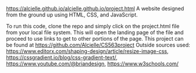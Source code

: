 https://alcielle.github.io/alcielle.github.io/project.html
A website designed from the ground up using HTML, CSS, and JavaScript.

To run this code, clone the repo and simply click on the project.html file from your local file system. This will open the landing page of the file and proceed to use links to get to other portions of the page.
This project can be found at https://github.com/Alcielle/CS563project
Outside sources used: https://www.editorx.com/shaping-design/article/resize-image-css, https://cssgradient.io/blog/css-gradient-text/, https://www.youtube.com/@briandesign, https://www.w3schools.com/

